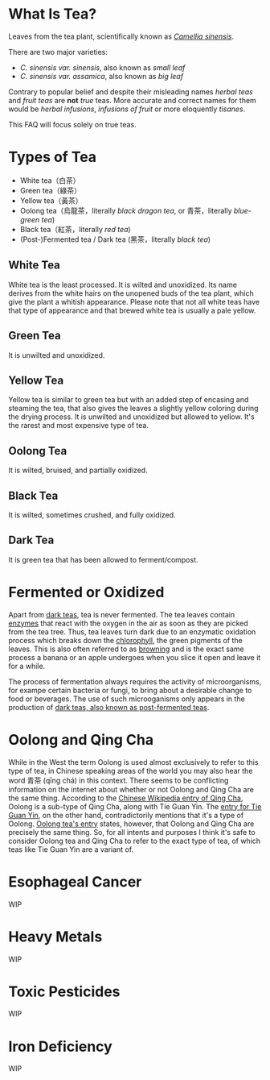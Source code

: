 # What Is Tea?
Leaves from the tea plant, scientifically known as [_Camellia sinensis_](https://en.wikipedia.org/wiki/Camellia_sinensis).

There are two major varieties:

- _C. sinensis var. sinensis_, also known as _small leaf_
- _C. sinensis var. assamica_, also known as _big leaf_

Contrary to popular belief and despite their misleading names _herbal teas_ and _fruit teas_ are **not** _true_ teas. More accurate and correct names for them would be _herbal infusions_, _infusions of fruit_ or more eloquently _tisanes_.

This FAQ will focus solely on true teas.

# Types of Tea
- White tea（白茶）
- Green tea（綠茶）
- Yellow tea（黃茶）
- Oolong tea（烏龍茶，literally _black dragon tea_, or 青茶，literally _blue-green tea_)
- Black tea（紅茶，literally _red tea_)
- (Post-)Fermented tea / Dark tea (黑茶，literally _black tea_)

## White Tea
White tea is the least processed. It is wilted and unoxidized. Its name derives from the white hairs on the unopened buds of the tea plant, which give the plant a whitish appearance. Please note that not all white teas have that type of appearance and that brewed white tea is usually a pale yellow.

## Green Tea
It is unwilted and unoxidized.

## Yellow Tea
Yellow tea is similar to green tea but with an added step of encasing and steaming the tea, that also gives the leaves a slightly yellow coloring during the drying process. It is unwilted and unoxidized but allowed to yellow. It's the rarest and most expensive type of tea.

## Oolong Tea
It is wilted, bruised, and partially oxidized.

## Black Tea
It is wilted, sometimes crushed, and fully oxidized.

## Dark Tea
It is green tea that has been allowed to ferment/compost.

# Fermented or Oxidized
Apart from [dark teas](#dark-tea), tea is never fermented. The tea leaves contain [enzymes](https://en.wikipedia.org/wiki/Enzyme) that react with the oxygen in the air as soon as they are picked from the tea tree. Thus, tea leaves turn dark due to an enzymatic oxidation process which breaks down the [chlorophyll](https://en.wikipedia.org/wiki/Chlorophyll), the green pigments of the leaves. This is also often referred to as [browning](https://en.wikipedia.org/wiki/Food_browning) and is the exact same process a banana or an apple undergoes when you slice it open and leave it for a while.

The process of fermentation always requires the activity of microorganisms, for exampe certain bacteria or fungi, to bring about a desirable change to food or beverages. The use of such microoganisms only appears in the production of [dark teas, also known as post-fermented teas](#dark-tea).

# Oolong and Qing Cha
While in the West the term Oolong is used almost exclusively to refer to this type of tea, in Chinese speaking areas of the world you may also hear the word 青茶 (qīng chá) in this context. There seems to be conflicting information on the internet about whether or not Oolong and Qing Cha are the same thing. According to the [Chinese Wikipedia entry of Qing Cha](https://zh.wikipedia.org/wiki/%E9%9D%92%E8%8C%B6), Oolong is a sub-type of Qing Cha, along with Tie Guan Yin. The [entry for Tie Guan Yin](https://zh.wikipedia.org/wiki/%E9%93%81%E8%A7%82%E9%9F%B3), on the other hand, contradictorily mentions that it's a type of Oolong. [Oolong tea's entry](https://zh.wikipedia.org/wiki/%E4%B9%8C%E9%BE%99%E8%8C%B6) states, however, that Oolong and Qing Cha are precisely the same thing. So, for all intents and purposes I think it's safe to consider Oolong tea and Qing Cha to refer to the exact type of tea, of which teas like Tie Guan Yin are a variant of.

# Esophageal Cancer
WIP

# Heavy Metals
WIP

# Toxic Pesticides
WIP

# Iron Deficiency
WIP
